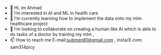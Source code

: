 - 👋 Hi, im Ahmad 
- 👀 I’m interested in AI and ML in health care 
- 🌱 I’m currently learning how to implement the data onto my mlm healthcare project 
- 💞️ I’m looking to collaborate on creating a human like AI which is able to do tasks of a doctor by training my mlm ,
- 📫 How to reach me E-mail;submen81@gmail.com , insta/X.com: sam314picy 

<!---
sampicy/sampicy is a ✨ special ✨ repository because its `README.md` (this file) appears on your GitHub profile.
You can click the Preview link to take a look at your changes.
--->
